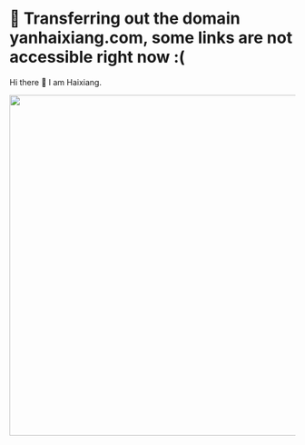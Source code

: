 # 🚧 Transferring out the domain yanhaixiang.com, some links are not accessible right now :(

Hi there 👋 I am Haixiang.

<img src="https://upload-images.jianshu.io/upload_images/2979799-87ad21589ee06715.png" width="600" alt=""/>
